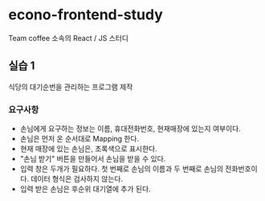 # econo-frontend-study
Team coffee 소속의 React / JS 스터디

## 실습 1
식당의 대기순번을 관리하는 프로그램 제작
### 요구사항
- 손님에게 요구하는 정보는 이름, 휴대전화번호, 현재매장에 있는지 여부이다.
- 손님은 먼저 온 순서대로 Mapping 한다.
- 현재 매장에 있는 손님은, 초록색으로 표시한다.
- "손님 받기" 버튼을 만들어서 손님을 받을 수 있다.
- 입력 창은 두개가 필요하다. 첫 번째로 손님의 이름과 두 번째로 손님의 전화번호이다. 데이터 형식은 검사하지 않는다.
- 입력 받은 손님은 후순위 대기열에 추가 된다.